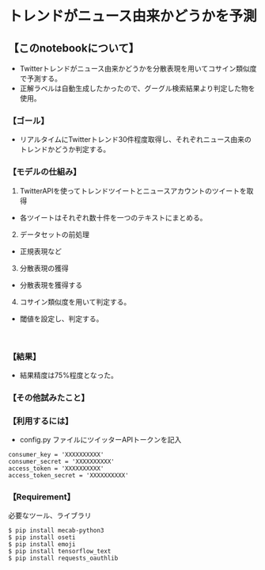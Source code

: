 # トレンドがニュース由来かどうかを予測

## 【このnotebookについて】
+ Twitterトレンドがニュース由来かどうかを分散表現を用いてコサイン類似度で予測する。
+ 正解ラベルは自動生成したかったので、グーグル検索結果より判定した物を使用。
### 【ゴール】
+ リアルタイムにTwitterトレンド30件程度取得し、それぞれニュース由来のトレンドかどうか判定する。

### 【モデルの仕組み】
1. TwitterAPIを使ってトレンドツイートとニュースアカウントのツイートを取得  
  + 各ツイートはそれぞれ数十件を一つのテキストにまとめる。
2. データセットの前処理
  + 正規表現など
3. 分散表現の獲得
  + 分散表現を獲得する
4. コサイン類似度を用いて判定する。
  + 閾値を設定し、判定する。
<br/>

### 【結果】
+ 結果精度は75%程度となった。

### 【その他試みたこと】


### 【利用するには】
+ config.py ファイルにツイッターAPIトークンを記入

```
consumer_key = 'XXXXXXXXXX'
consumer_secret = 'XXXXXXXXXX'
access_token = 'XXXXXXXXXX'
access_token_secret = 'XXXXXXXXXX'
```

### 【Requirement】
必要なツール、ライブラリ
```
$ pip install mecab-python3
$ pip install oseti
$ pip install emoji
$ pip install tensorflow_text
$ pip install requests_oauthlib
```
